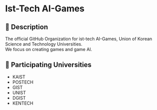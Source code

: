 # Ist-Tech AI-Games
## 📖 Description
The official GitHub Organization for ist-tech AI-Games, Union of Korean Science and Technology Universities.<br>
We focus on creating games and game AI.

## 🏫 Participating Universities
- KAIST
- POSTECH
- GIST
- UNIST
- DGIST
- KENTECH
